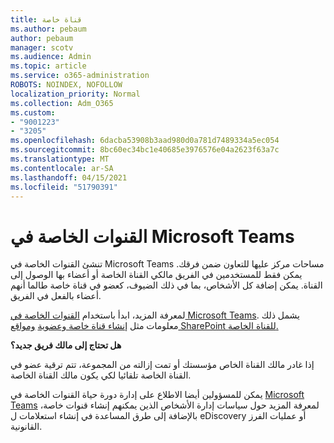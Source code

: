 ```yaml
---
title: قناة خاصة
ms.author: pebaum
author: pebaum
manager: scotv
ms.audience: Admin
ms.topic: article
ms.service: o365-administration
ROBOTS: NOINDEX, NOFOLLOW
localization_priority: Normal
ms.collection: Adm_O365
ms.custom:
- "9001223"
- "3205"
ms.openlocfilehash: 6dacba53908b3aad980d0a781d7489334a5ec054
ms.sourcegitcommit: 8bc60ec34bc1e40685e3976576e04a2623f63a7c
ms.translationtype: MT
ms.contentlocale: ar-SA
ms.lasthandoff: 04/15/2021
ms.locfileid: "51790391"
---
```

# <a name="private-channels-in-microsoft-teams"></a>القنوات الخاصة في Microsoft Teams

تنشئ القنوات الخاصة في Microsoft Teams مساحات مركز عليها للتعاون ضمن فرقك. يمكن فقط للمستخدمين في الفريق مالكي القناة الخاصة أو أعضاء بها الوصول إلى القناة. يمكن إضافة كل الأشخاص، بما في ذلك الضيوف، كعضو في قناة خاصة طالما أنهم أعضاء بالفعل في الفريق.

لمعرفة المزيد، ابدأ باستخدام [القنوات الخاصة في Microsoft Teams](https://docs.microsoft.com/MicrosoftTeams/private-channels). يشمل ذلك معلومات مثل [إنشاء قناة خاصة وعضوية](https://docs.microsoft.com/MicrosoftTeams/private-channels#private-channel-creation-and-membership) [ومواقع SharePoint للقناة الخاصة.](https://docs.microsoft.com/MicrosoftTeams/private-channels#private-channel-sharepoint-sites)

**هل تحتاج إلى مالك فريق جديد؟**

إذا غادر مالك القناة الخاص مؤسستك أو تمت إزالته من المجموعة، تتم ترقية عضو في القناة الخاصة تلقائيا لكي يكون مالك القناة الخاصة.

يمكن للمسؤولين أيضا الاطلاع على إدارة دورة حياة القنوات الخاصة في [Microsoft Teams](https://docs.microsoft.com/MicrosoftTeams/private-channels-life-cycle-management) لمعرفة المزيد حول سياسات إدارة الأشخاص الذين يمكنهم إنشاء قنوات خاصة، بالإضافة إلى طرق المساعدة في إنشاء استعلامات ل eDiscovery أو عمليات الفرز القانونية.
